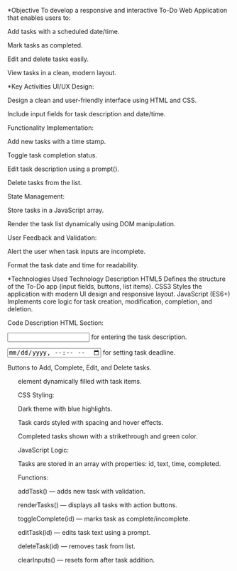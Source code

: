 *Objective
To develop a responsive and interactive To-Do Web Application that enables users to:

Add tasks with a scheduled date/time.

Mark tasks as completed.

Edit and delete tasks easily.

View tasks in a clean, modern layout.

*Key Activities
UI/UX Design:

Design a clean and user-friendly interface using HTML and CSS.

Include input fields for task description and date/time.

Functionality Implementation:

Add new tasks with a time stamp.

Toggle task completion status.

Edit task description using a prompt().

Delete tasks from the list.

State Management:

Store tasks in a JavaScript array.

Render the task list dynamically using DOM manipulation.

User Feedback and Validation:

Alert the user when task inputs are incomplete.

Format the task date and time for readability.

*Technologies Used
Technology	Description
HTML5	Defines the structure of the To-Do app (input fields, buttons, list items).
CSS3	Styles the application with modern UI design and responsive layout.
JavaScript (ES6+)	Implements core logic for task creation, modification, completion, and deletion.

Code Description
HTML Section:

<input type="text"> for entering the task description.

<input type="datetime-local"> for setting task deadline.

Buttons to Add, Complete, Edit, and Delete tasks.

<ul> element dynamically filled with task items.

CSS Styling:

Dark theme with blue highlights.

Task cards styled with spacing and hover effects.

Completed tasks shown with a strikethrough and green color.

JavaScript Logic:

Tasks are stored in an array with properties: id, text, time, completed.

Functions:

addTask() — adds new task with validation.

renderTasks() — displays all tasks with action buttons.

toggleComplete(id) — marks task as complete/incomplete.

editTask(id) — edits task text using a prompt.

deleteTask(id) — removes task from list.

clearInputs() — resets form after task addition.
